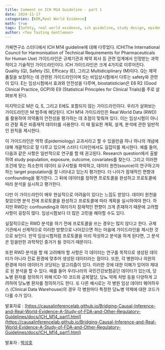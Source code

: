 ```yaml
---
title: Comment on ICH M14 Guideline - part 1
date: 2024-11-17
categories: [KOR,Real World Evidence]
math: true
tags: [Safety, real world evidence, ich guideline, study design, epidemiology]     # TAG names should always be lowercase
author: <Tea Tasting Gentleman>
---
```


가짜연구소 스터디에서 ICH M14 guideline에 대해 다루었다. ICH(The International Council for Harmonisation of Technical Requirements for Pharmaceuticals for Human Use) 가이드라인은 규제기관과 제약 회사 등 관련 업계에서 인정받는 과학적이고 기술적인 가이드라인이다. ICH 가이드라인은 크게 4가지로 이루어진다. Quality (Q), Safety (S), Efficacy (E), 그리고 Multidiciplinary (M)이다. Q는 제약 품질을 보장하는 데 관련된 가이드라인이며 S는 비임상시험에서 다루는 safety와 관련이 있다. E는 임상시험에서 효과와 안전성을 다루며, biostatistician은 E6 R2 (Good Clinical Practice, GCP)와 E9 (Statistical Principles for Clinical Trials)를 주로 살펴보게 된다.

 마지막으로 M은 Q, S, 그리고 E에도 포함되지 않는 가이드라인이다. 우리가 살펴보는 가이드라인은 M 범주에 해당된다. ICH M14 가이드라인은 Real World Data (RWD)를 활용하여 의약품의 안전성을 평가하는 데 초점이 맞춰져 있다. 이는 임상시험이 아니라 관찰 혹은 비중재적 데이터를 사용한다. 이 때 필요한 계획, 설계, 분석에 관한 일반적인 원칙을 제시한다.

이 가이드라인은 역학 (Epidemiology) 교과서라고 할 수 있을만큼 하나 하나의 개념에 대해 개괄적으로 잘 다루고 있으며 스터디 디자인에서도 길잡이를 제시한다. 예를 들어, 다음과 같은 사항은 일반적으로 연구를 할 때 권고된다. Research question에서 출발하여 study population, exposure, outcome, covariates를 찾는다. 그리고 이러한 조건에 맞는 최소한의 데이터 요구사항을 파악하고, 데이터 원천(source)이 연구하고자 하는 target population을 잘 나타내고 있는지 평가한다. 더 나아가 잠재적인 편향과 confounding을 평가한다. 그 뒤에 데이터를 정하면 프로토콜을 완성하고 프로토콜에 따라 분석을 실시하고 평가한다.

다만 이 가이드라인이 매우 현실적으로 어려움이 있다는 느낌도 받았다. 데이터 원천을 찾았으면 분석 전에 프로토콜을 완성하고 프로토콜에 따라 계획을 실시하여야 한다. 하지만 RWD는 confounding과 여러가지 잠재적인 편향이 크게 존재하기 때문에 고려할 사항이 굉장히 많다. 임상시험보다 더 많은 고민을 해야할 수도 있다.

실질적으로는 RWD 분석을 하기 전에 프로토콜을 쓰는 경우는 많지 않다고 한다. 규제 기관에서 선제적으로 이러한 방향으로 나아갔으면 하는 마음에 가이드라인을 제시한 것으로 보인다. 만약 임상시험처럼 프로토콜을 미리 작성하고 분석을 하게 된다면, 그 분석은 믿을만한 과학적인 증거가 될 것이기 때문이다.

또한 RWD 분석을 할 때 고려해야 할 사항은 각 데이터는 연구를 목적으로 생성된 데이터가 아니라 진료 환경에 맞추어 생성된 데이터라는 점이다. 또한, 각 병원이나 의원의 환경에 따라 데이터가 코딩되는 알고리즘이 있다. 이러한 것에 대한 이해가 있어야 제대로 된 분석을 할 수 있다. 예를 들어 우리나라의 국민건강보험공단 데이터가 있는데, 당뇨병 환자를 정의하기 위해 ICD-10 코드와 공복혈당, 당뇨 약제 처방 등을 다양하게 고려하여 당뇨병 환자를 정의하기도 한다. 또 다른 예시로는 각 병원 임상 데이터 웨어하우스 (Clinical Data Warehouse)의 경우 각 병원마다 특정한 당뇨병 약제에 대한 코드가 다를 수가 있다.

발표자료 : [https://causalinferencelab.github.io/Bridging-Causal-Inference-and-Real-World-Evidence-A-Study-of-FDA-and-Other-Regulatory-Guidelines/docs/ICH_M14_part1.html](https://causalinferencelab.github.io/Bridging-Causal-Inference-and-Real-World-Evidence-A-Study-of-FDA-and-Other-Regulatory-Guidelines/docs/ICH_M14_part1.html)

발표자 : [박상호](https://www.linkedin.com/in/shstat1729/)